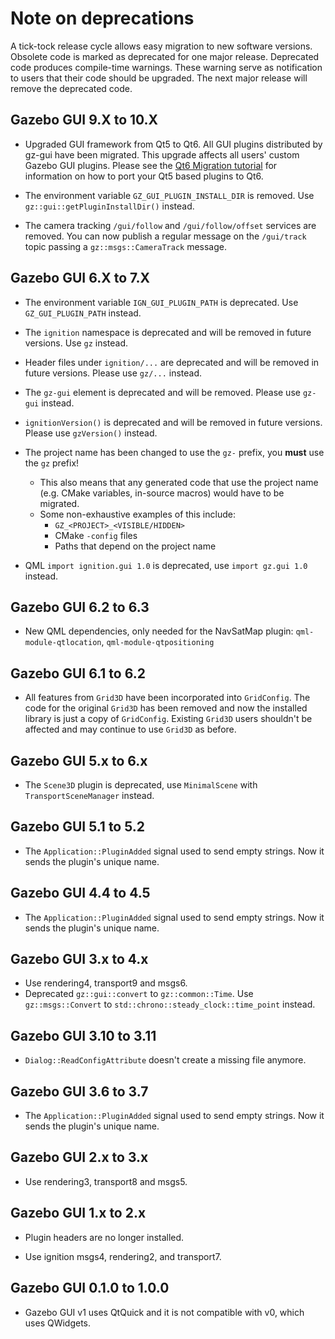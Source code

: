# Note on deprecations
A tick-tock release cycle allows easy migration to new software versions.
Obsolete code is marked as deprecated for one major release.
Deprecated code produces compile-time warnings. These warning serve as
notification to users that their code should be upgraded. The next major
release will remove the deprecated code.

## Gazebo GUI 9.X to 10.X

* Upgraded GUI framework from Qt5 to Qt6. All GUI plugins distributed by gz-gui
have been migrated. This upgrade affects all users' custom Gazebo GUI plugins.
Please see the
[Qt6 Migration tutorial](https://github.com/gazebosim/gz-gui/blob/main/tutorials/09_migration_qt6.html)
for information on how to port your Qt5 based plugins to Qt6.

* The environment variable `GZ_GUI_PLUGIN_INSTALL_DIR` is removed. Use
`gz::gui::getPluginInstallDir()` instead.

* The camera tracking `/gui/follow` and `/gui/follow/offset` services are
removed. You can now publish a regular message on the `/gui/track` topic
passing a `gz::msgs::CameraTrack` message.

## Gazebo GUI 6.X to 7.X

* The environment variable `IGN_GUI_PLUGIN_PATH` is deprecated. Use `GZ_GUI_PLUGIN_PATH` instead.
* The `ignition` namespace is deprecated and will be removed in future versions.  Use `gz` instead.

* Header files under `ignition/...` are deprecated and will be removed in future versions.
  Please use `gz/...` instead.

* The `gz-gui` element is deprecated and will be removed.
  Please use `gz-gui` instead.

* `ignitionVersion()` is deprecated and will be removed in future versions.
  Please use `gzVersion()` instead.

* The project name has been changed to use the `gz-` prefix, you **must** use the `gz` prefix!
  * This also means that any generated code that use the project name (e.g. CMake variables, in-source macros) would have to be migrated.
  * Some non-exhaustive examples of this include:
    * `GZ_<PROJECT>_<VISIBLE/HIDDEN>`
    * CMake `-config` files
    * Paths that depend on the project name

* QML `import ignition.gui 1.0` is deprecated, use `import gz.gui 1.0` instead.

## Gazebo GUI 6.2 to 6.3

* New QML dependencies, only needed for the NavSatMap plugin: `qml-module-qtlocation`, `qml-module-qtpositioning`

## Gazebo GUI 6.1 to 6.2

* All features from `Grid3D` have been incorporated into `GridConfig`. The code
  for the original `Grid3D` has been removed and now the installed library is
  just a copy of `GridConfig`. Existing `Grid3D` users shouldn't be affected and
  may continue to use `Grid3D` as before.

## Gazebo GUI 5.x to 6.x

* The `Scene3D` plugin is deprecated, use `MinimalScene` with
  `TransportSceneManager` instead.

## Gazebo GUI 5.1 to 5.2

* The `Application::PluginAdded` signal used to send empty strings. Now it
  sends the plugin's unique name.

## Gazebo GUI 4.4 to 4.5

* The `Application::PluginAdded` signal used to send empty strings. Now it
  sends the plugin's unique name.

## Gazebo GUI 3.x to 4.x

* Use rendering4, transport9 and msgs6.
* Deprecated `gz::gui::convert` to `gz::common::Time`.
  Use `gz::msgs::Convert` to `std::chrono::steady_clock::time_point`
  instead.

## Gazebo GUI 3.10 to 3.11

* `Dialog::ReadConfigAttribute` doesn't create a missing file anymore.

## Gazebo GUI 3.6 to 3.7

* The `Application::PluginAdded` signal used to send empty strings. Now it
  sends the plugin's unique name.

## Gazebo GUI 2.x to 3.x

* Use rendering3, transport8 and msgs5.

## Gazebo GUI 1.x to 2.x

* Plugin headers are no longer installed.

* Use ignition msgs4, rendering2, and transport7.

## Gazebo GUI 0.1.0 to 1.0.0

* Gazebo GUI v1 uses QtQuick and it is not compatible with v0, which uses QWidgets.

